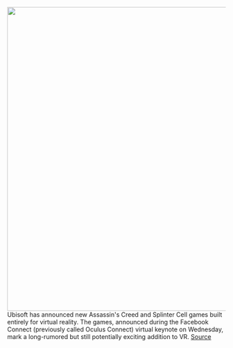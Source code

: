 <img src='https://cdn.vox-cdn.com/thumbor/gNYF2UekmVVDnMcKKqrxCiq77Gk=/0x0:780x439/1200x800/filters:focal(376x77:500x201)/cdn.vox-cdn.com/uploads/chorus_image/image/67417311/119594310_348190689696513_6039533427015122057_n.0.png' width='700px' /><br/>
Ubisoft has announced new Assassin's Creed and Splinter Cell games built entirely for virtual reality. The games, announced during the Facebook Connect (previously called Oculus Connect) virtual keynote on Wednesday, mark a long-rumored but still potentially exciting addition to VR.
<a href='https://www.theverge.com/2020/9/16/21437979/oculus-assassins-creed-splinter-cell-vr-game-announcement'> Source <a/>